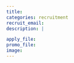 ```yaml
---
title:
categories: recruitment
recruit_email: 
description: |

apply_file:
promo_file:
image:
---
```


